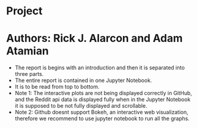# Project
# Authors: Rick J. Alarcon and Adam Atamian
- The report is begins with an introduction and then it is separated into three parts.
- The entire report is contained in one Jupyter Notebook.
- It is to be read from top to bottom.
- Note 1: The interactive plots are not being displayed correctly in GitHub, and the Reddit api data is displayed fully when in the Jupyter Notebook it is supposed to be not fully displayed and scrollable.
- Note 2: Github doesnt support Bokeh, an interactive web visualization, therefore we recommend to use jupyter notebook to run all the graphs.
